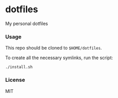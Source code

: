 # dotfiles

My personal dotfiles

### Usage

This repo should be cloned to `$HOME/dotfiles`.

To create all the necessary symlinks, run the script:

```
./install.sh
```

### License

MIT
